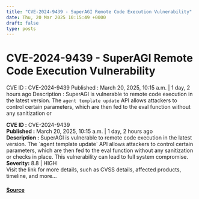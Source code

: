 ```yaml
---
title: "CVE-2024-9439 - SuperAGI Remote Code Execution Vulnerability"
date: Thu, 20 Mar 2025 10:15:49 +0000
draft: false
type: posts
---
```

# CVE-2024-9439 - SuperAGI Remote Code Execution Vulnerability





 CVE ID : CVE-2024-9439 Published : March 20, 2025, 10:15 a.m. | 1 day, 2 hours ago Description : SuperAGI is vulnerable to remote code execution in the latest version. The `agent template update` API allows attackers to control certain parameters, which are then fed to the eval function without any sanitization or

**CVE ID :** CVE-2024-9439  
**Published :** March 20, 2025, 10:15 a.m. | 1 day, 2 hours ago  
**Description :** SuperAGI is vulnerable to remote code execution in the latest version. The \`agent template update\` API allows attackers to control certain parameters, which are then fed to the eval function without any sanitization or checks in place. This vulnerability can lead to full system compromise.  
**Severity:** 8.8 | HIGH  
Visit the link for more details, such as CVSS details, affected products, timeline, and more...

#### [Source](https://cvefeed.io/vuln/detail/CVE-2024-9439)


